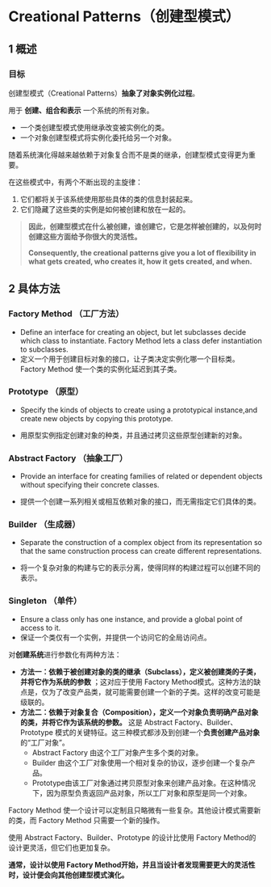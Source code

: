 # Creational Patterns（创建型模式）

## 1 概述

### 目标
创建型模式（Creational Patterns）**抽象了对象实例化过程**。

用于 **创建、组合和表示** 一个系统的所有对象。

- 一个类创建型模式使用继承改变被实例化的类。
- 一个对象创建型模式将实例化委托给另一个对象。

随着系统演化得越来越依赖于对象复合而不是类的继承，创建型模式变得更为重要。

在这些模式中，有两个不断出现的主旋律：

1.  它们都将关于该系统使用那些具体的类的信息封装起来。
2.  它们隐藏了这些类的实例是如何被创建和放在一起的。

> **因此，创建型模式在什么被创建，谁创建它，它是怎样被创建的，以及何时创建这些方面给予你很大的灵活性。**
> 
> **Consequently, the creational patterns give you a lot of flexibility in what gets created, who creates it, how it gets created, and when.**

## 2 具体方法
### **Factory Method （工厂方法）**

- Define an interface for creating an object, but let subclasses decide which class to instantiate. Factory Method lets a class defer  instantiation to subclasses.
- 定义一个用于创建目标对象的接口，让子类决定实例化哪一个目标类。Factory Method 使一个类的实例化延迟到其子类。

### **Prototype （原型）**

- Specify the kinds of objects to create using a prototypical instance,and create new objects by copying this prototype.

- 用原型实例指定创建对象的种类，并且通过拷贝这些原型创建新的对象。

### **Abstract Factory （抽象工厂）**

- Provide an interface for creating families of related or dependent objects without specifying their concrete classes.

- 提供一个创建一系列相关或相互依赖对象的接口，而无需指定它们具体的类。

### **Builder （生成器）**

- Separate the construction of a complex object from its representation so that the same construction process can create different representations.

- 将一个复杂对象的构建与它的表示分离，使得同样的构建过程可以创建不同的表示。

### **Singleton （单件）**

- Ensure a class only has one instance, and provide a global point of  access to it.
- 保证一个类仅有一个实例，并提供一个访问它的全局访问点。

对**创建系统**进行参数化有两种方法：
* **方法一：依赖于被创建对象的类的继承（Subclass），定义被创建类的子类，并将它作为系统的参数** ；这对应于使用 Factory Method模式。这种方法的缺点是，仅为了改变产品类，就可能需要创建一个新的子类。这样的改变可能是级联的。
* **方法二：依赖于对象复合（Composition），定义一个对象负责明确产品对象的类，并将它作为该系统的参数。** 这是 Abstract Factory、Builder、Prototype 模式的关键特征。这三种模式都涉及到创建一个**负责创建产品对象**的“工厂对象”。
  - Abstract Factory 由这个工厂对象产生多个类的对象。
  - Builder 由这个工厂对象使用一个相对复杂的协议，逐步创建一个复杂产品。
  - Prototype由该工厂对象通过拷贝原型对象来创建产品对象。在这种情况下，因为原型负责返回产品对象，所以工厂对象和原型是同一个对象。

Factory Method 使一个设计可以定制且只略微有一些复杂。其他设计模式需要新的类，而
Factory Method 只需要一个新的操作。

使用 Abstract Factory、Builder、Prototype 的设计比使用 Factory Method的设计更灵活，但它们也更加复杂。

**通常，设计以使用 Factory Method开始，并且当设计者发现需要更大的灵活性时，设计便会向其他创建型模式演化。**
